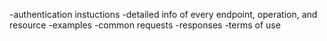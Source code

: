 -authentication instuctions
-detailed info of every endpoint, operation, and resource
-examples
    -common requests
    -responses
-terms of use